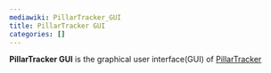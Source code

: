 ```yaml
---
mediawiki: PillarTracker_GUI
title: PillarTracker GUI
categories: []
---
```


**PillarTracker GUI** is the graphical user interface(GUI) of [PillarTracker](/plugins/pillartracker)
